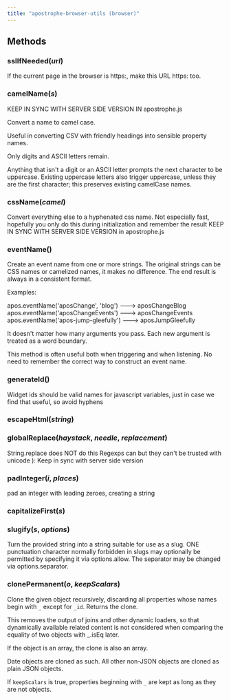```yaml
---
title: "apostrophe-browser-utils (browser)"
---
```


## Methods
### sslIfNeeded(*url*)
If the current page in the browser is https:, make this
URL https: too.
### camelName(*s*)
KEEP IN SYNC WITH SERVER SIDE VERSION IN apostrophe.js

Convert a name to camel case.

Useful in converting CSV with friendly headings into sensible property names.

Only digits and ASCII letters remain.

Anything that isn't a digit or an ASCII letter prompts the next character
to be uppercase. Existing uppercase letters also trigger uppercase, unless
they are the first character; this preserves existing camelCase names.
### cssName(*camel*)
Convert everything else to a hyphenated css name. Not especially fast,
hopefully you only do this during initialization and remember the result
KEEP IN SYNC WITH SERVER SIDE VERSION in apostrophe.js
### eventName()
Create an event name from one or more strings. The original strings can be
CSS names or camelized names, it makes no difference. The end result
is always in a consistent format.

Examples:

apos.eventName('aposChange', 'blog') ---> aposChangeBlog
apos.eventName('aposChangeEvents') ---> aposChangeEvents
apos.eventName('apos-jump-gleefully') ---> aposJumpGleefully

It doesn't matter how many arguments you pass. Each new argument
is treated as a word boundary.

This method is often useful both when triggering and when listening.
No need to remember the correct way to construct an event name.
### generateId()
Widget ids should be valid names for javascript variables, just in case
we find that useful, so avoid hyphens
### escapeHtml(*string*)

### globalReplace(*haystack*, *needle*, *replacement*)
String.replace does NOT do this
Regexps can but they can't be trusted with unicode ):
Keep in sync with server side version
### padInteger(*i*, *places*)
pad an integer with leading zeroes, creating a string
### capitalizeFirst(*s*)

### slugify(*s*, *options*)
Turn the provided string into a string suitable for use as a slug.
ONE punctuation character normally forbidden in slugs may
optionally be permitted by specifying it via options.allow.
The separator may be changed via options.separator.
### clonePermanent(*o*, *keepScalars*)
Clone the given object recursively, discarding all
properties whose names begin with `_` except
for `_id`. Returns the clone.

This removes the output of joins and
other dynamic loaders, so that dynamically available
related content is not considered when comparing the
equality of two objects with _.isEq later.

If the object is an array, the clone is also an array.

Date objects are cloned as such. All other non-JSON
objects are cloned as plain JSON objects.

If `keepScalars` is true, properties beginning with `_`
are kept as long as they are not objects.
